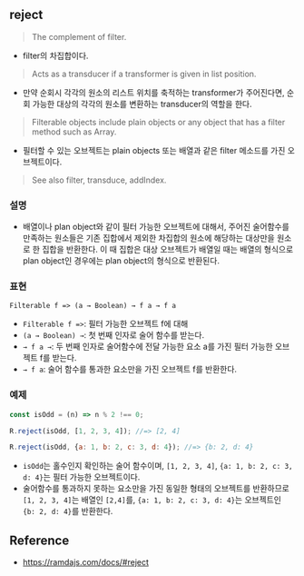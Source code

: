 ## reject
> The complement of filter.
- filter의 차집합이다.

> Acts as a transducer if a transformer is given in list position.
- 만약 순회시 각각의 원소의 리스트 위치를 축적하는 transformer가 주어진다면, 순회 가능한 대상의 각각의 원소를 변환하는 transducer의 역할을 한다.

> Filterable objects include plain objects or any object that has a filter method such as Array.
- 필터할 수 있는 오브젝트는 plain objects 또는 배열과 같은 filter 메소드를 가진 오브젝트이다.

> See also filter, transduce, addIndex.

### 설명
- 배열이나 plan object와 같이 필터 가능한 오브젝트에 대해서, 주어진 술어함수를 만족하는 원소들은 기존 집합에서 제외한 차집합의 원소에 해당하는 대상만을 원소로 한 집합을 반환한다. 이 때 집합은 대상 오브젝트가 배열일 때는 배열의 형식으로 plan object인 경우에는 plan object의 형식으로 반환된다.

### 표현
```
Filterable f => (a → Boolean) → f a → f a
```
- `Filterable f =>`: 필터 가능한 오브젝트 f에 대해
- `(a → Boolean) →`: 첫 번째 인자로 술어 함수를 받는다.
- `→ f a →`: 두 번째 인자로 술어함수에 전달 가능한 요소 a를 가진 필터 가능한 오브젝트 f를 받는다.
- `→ f a`: 술어 함수를 통과한 요소만을 가진 오브젝트 f를 반환한다.

### 예제
```js
const isOdd = (n) => n % 2 !== 0;

R.reject(isOdd, [1, 2, 3, 4]); //=> [2, 4]

R.reject(isOdd, {a: 1, b: 2, c: 3, d: 4}); //=> {b: 2, d: 4}
```
- `isOdd`는 홀수인지 확인하는 술어 함수이며, `[1, 2, 3, 4]`, `{a: 1, b: 2, c: 3, d: 4}`는 필터 가능한 오브젝트이다.
- 술어함수를 통과하지 못하는 요소만을 가진 동일한 형태의 오브젝트를 반환하므로 `[1, 2, 3, 4]`는 배열인 `[2,4]`를, `{a: 1, b: 2, c: 3, d: 4}`는 오브젝트인 `{b: 2, d: 4}`를 반환한다.

## Reference
- https://ramdajs.com/docs/#reject
